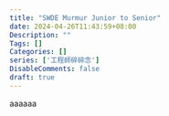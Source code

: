```yaml
---
title: "SWDE Murmur Junior to Senior"
date: 2024-04-26T11:43:59+08:00
Description: ""
Tags: []
Categories: []
series: ['工程師碎碎念']
DisableComments: false
draft: true
---
```


aaaaaa